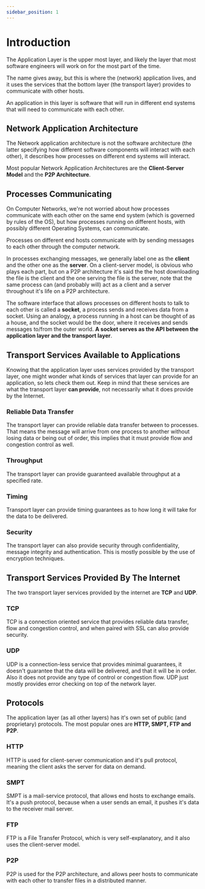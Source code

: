 ```yaml
---
sidebar_position: 1
---
```


# Introduction

The Application Layer is the upper most layer, and likely the layer that most software engineers will work on for the most part of the time.

The name gives away, but this is where the (network) application lives, and it uses the services that the bottom layer (the transport layer) provides to communicate with other hosts.

An application in this layer is software that will run in different end systems that will need to communicate with each other.

## Network Application Architecture

The Network application architecture is not the software architecture (the latter specifying how different software components will interact with each other), it describes how processes on different end systems will interact.

Most popular Network Application Architectures are the **Client-Server Model** and the **P2P Architecture**.

## Processes Communicating

On Computer Networks, we're not worried about how processes communicate with each other on the same end system (which is governed by rules of the OS), but how processes running on different hosts, with possibly different Operating Systems, can communicate.

Processes on different end hosts communicate with by sending messages to each other through the computer network.

In processes exchanging messages, we generally label one as the **client** and the other one as the **server**. On a client-server model, is obvious who plays each part, but on a P2P architecture it's said the the host downloading the file is the client and the one serving the file is the server, note that the same process can (and probably will) act as a client and a server throughout it's life on a P2P architecture.

The software interface that allows processes on different hosts to talk to each other is called a **socket**, a process sends and receives data from a socket. Using an analogy, a process running in a host can be thought of as a house, and the socket would be the door, where it receives and sends messages to/from the outer world. **A socket serves as the API between the application layer and the transport layer**.

## Transport Services Available to Applications

Knowing that the application layer uses services provided by the transport layer, one might wonder what kinds of services that layer can provide for an application, so lets check them out. Keep in mind that these services are what the transport layer **can provide**, not necessarily what it does provide by the Internet.

### Reliable Data Transfer

The transport layer can provide reliable data transfer between to processes. That means the message will arrive from one process to another without losing data or being out of order, this implies that it must provide flow and congestion control as well.

### Throughput

The transport layer can provide guaranteed available throughput at a specified rate.

### Timing

Transport layer can provide timing guarantees as to how long it will take for the data to be delivered.

### Security

The transport layer can also provide security through confidentiality, message integrity and authentication. This is mostly possible by the use of encryption techniques.

## Transport Services Provided By The Internet

The two transport layer services provided by the internet are **TCP** and **UDP**.

### TCP

TCP is a connection oriented service that provides reliable data transfer, flow and congestion control, and when paired with SSL can also provide security.

### UDP

UDP is a connection-less service that provides minimal guarantees, it doesn't guarantee that the data will be delivered, and that it will be in order. Also it does not provide any type of control or congestion flow. UDP just mostly provides error checking on top of the network layer.

## Protocols

The application layer (as all other layers) has it's own set of public (and proprietary) protocols. The most popular ones are **HTTP, SMPT, FTP and P2P**.

### HTTP

HTTP is used for client-server communication and it's pull protocol, meaning the client asks the server for data on demand.

### SMPT

SMPT is a mail-service protocol, that allows end hosts to exchange emails. It's a push protocol, because when a user sends an email, it pushes it's data to the receiver mail server.

### FTP

FTP is a File Transfer Protocol, which is very self-explanatory, and it also uses the client-server model.

### P2P

P2P is used for the P2P architecture, and allows peer hosts to communicate with each other to transfer files in a distributed manner.
